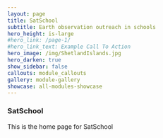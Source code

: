 ```yaml
---
layout: page
title: SatSchool
subtitle: Earth observation outreach in schools
hero_height: is-large
#hero_link: /page-1/
#hero_link_text: Example Call To Action
hero_image: /img/ShetlandIslands.jpg
hero_darken: true
show_sidebar: false
callouts: module_callouts
gallery: module-gallery
showcase: all-modules-showcase
---
```


### SatSchool

This is the home page for SatSchool

